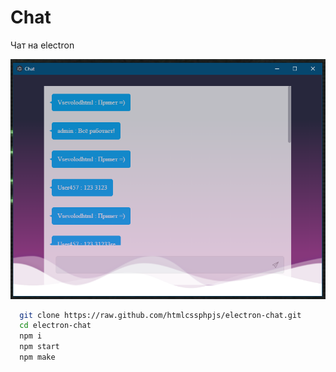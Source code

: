 # Chat

Чат на electron

![Chat](https://raw.githubusercontent.com/htmlcssphpjs/electron-chat/main/.github/Screenshot_53.png)


```bash
  git clone https://raw.github.com/htmlcssphpjs/electron-chat.git
  cd electron-chat
  npm i
  npm start
  npm make
```
